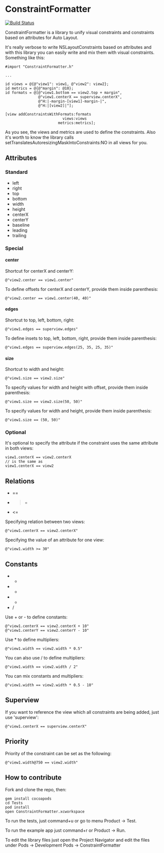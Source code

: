 ConstraintFormatter
===================


[![Build Status](https://travis-ci.org/greis/ConstraintFormatter.png?branch=master)](https://travis-ci.org/greis/ConstraintFormatter)

ConstraintFormatter is a library to unify visual constraints and constraints based on attributes for Auto Layout.

It's really verbose to write NSLayoutConstraints based on attributes and with this library you can easily write and mix them with visual constraints. Something like this:

```objc
#import "ConstraintFormatter.h"

...

id views = @{@"view1": view1, @"view2": view2};
id metrics = @{@"margin": @10};
id formats = @[@"view1.bottom == view2.top + margin",
               @"view1.centerX == superview.centerX",
               @"H:|-margin-[view1]-margin-|",
               @"H:|[view2]|"];

[view addConstraintsWithFormats:formats
                          views:views
                        metrics:metrics];
```

As you see, the views and metrics are used to define the constraints. Also it's worth to know the library calls setTranslatesAutoresizingMaskIntoConstraints:NO in all views for you.

## Attributes

### Standard

* left
* right
* top
* bottom
* width
* height
* centerX
* centerY
* baseline
* leading
* trailing

### Special

#### center
Shortcut for centerX and centerY:

```objc
@"view2.center == view1.center"
```

To define offsets for centerX and centerY, provide them inside parenthesis:

```objc
@"view2.center == view1.center(40, 40)"
```

#### edges
Shortcut to top, left, bottom, right:

```objc
@"view1.edges == superview.edges"
```

To define insets to top, left, bottom, right, provide them inside parenthesis:

```objc
@"view1.edges == superview.edges(25, 35, 25, 35)"
```

#### size
Shortcut to width and height:

```objc
@"view1.size == view2.size"
```

To specify values for width and height with offset, provide them inside parenthesis:

```objc
@"view1.size == view2.size(50, 50)"
```

To specify values for width and height, provide them inside parenthesis:
```objc
@"view1.size == (50, 50)"
```

### Optional

It's optional to specify the attribute if the constraint uses the same attribute in both views:
```objc
view1.centerX == view2.centerX
// is the same as
view1.centerX == view2
```

## Relations
* ==
* >=
* <=

Specifying relation between two views:
```objc
@"view1.centerX == view2.centerX"
```

Specifying the value of an attribute for one view:
```objc
@"view1.width >= 30"
```

## Constants
* +
* -
* *
* /

Use + or - to define constants:
```objc
@"view1.centerX == view2.centerX + 10"
@"view1.centerY == view2.centerY - 10"
```

Use * to define multipliers:
```objc
@"view1.width == view2.width * 0.5"
```

You can also use / to define multipliers:
```objc
@"view1.width == view2.width / 2"
```

You can mix constants and multipliers:
```objc
@"view1.width == view2.width * 0.5 - 10"
```

## Superview

If you want to reference the view which all constraints are being added, just use 'superview':
```objc
@"view1.centerX == superview.centerX"
```

## Priority
Priority of the constraint can be set as the following:
```objc
@"view1.width@750 == view2.width"
```

## How to contribute

Fork and clone the repo, then:

```
gem install cocoapods
cd Tests
pod install
open ConstraintFormatter.xcworkspace
```

To run the tests, just command+u or go to menu Product -> Test.

To run the example app just command+r or Product -> Run.

To edit the library files just open the Project Navigator and edit the files under Pods -> Development Pods -> ConstraintFormatter
